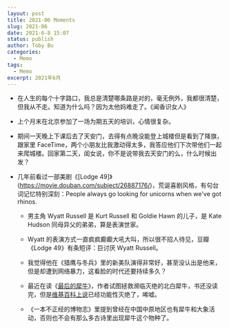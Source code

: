 ```yaml
---
layout: post
title: 2021-06 Moments
slug: 2021-06
date: 2021-6-8 15:07
status: publish
author: Toby Bu
categories:
  - Memo
tags:
  - Memo
excerpt: 2021年6月
---
```



- 在人生的每个十字路口，我总是清楚哪条路是对的，毫无例外，我都很清楚，但我从不走。知道为什么吗？因为太他妈难走了。《闻香识女人》

- 上个月末在北京参加了一场为期五天的培训，心情很复杂。

- 期间一天晚上下课后去了天安门，去得有点晚没能登上城楼但是看到了降旗，跟家里 FaceTime，两个小朋友比我激动得太多，我答应他们下次带他们一起来爬城楼。回家第二天，闺女说，你不是说带我去天安门的么，什么时候出发？

- 几年前看过一部美剧《[Lodge 49]》(https://movie.douban.com/subject/26887176/)，荒诞喜剧风格，有句台词记忆特别深刻：People always go looking for unicorns when we've got rhinos.

  - 男主角 Wyatt Russell 是 Kurt Russell 和 Goldie Hawn 的儿子，是 Kate Hudson 同母异父的弟弟，算是表演世家。

  - Wyatt 的表演方式一直疯疯癫癫大吼大叫，所以很不招人待见，豆瓣《Lodge 49》有条短评：巨讨厌 Wyatt Russell。

  - 我觉得他在《猎鹰与冬兵》里的新美队演得非常好，甚至没认出是他来，但是却遭到网络暴力，这看脸的时代还要持续多久？

  - 最近在读《[最后的犀牛](https://book.douban.com/subject/35317084/)》，作者试图拯救濒临灭绝的北白犀牛，书还没读完，但是[维基百科上说](https://zh.wikipedia.org/wiki/%E5%8C%97%E7%99%BD%E7%8A%80)已经功能性灭绝了，唏嘘。

  - 《一本不正经的博物志》里提到曾经在中国中原地区也有犀牛和大象活动，否则也不会有那么多古诗里出现犀牛这个物种了。
